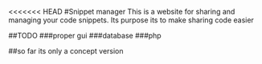 <<<<<<< HEAD
#Snippet manager
This is a website for sharing and managing your code snippets.
Its purpose its to make sharing code easier

##TODO
###proper gui
###database
###php

##so far its only a concept version